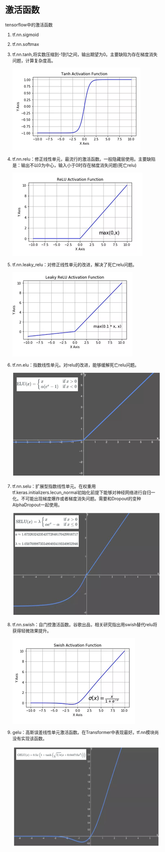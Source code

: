 # 激活函数

tensorflow中的激活函数

1. tf.nn.sigmoid
2. tf.nn.softmax
3. tf.nn.tanh,将实数压缩到-1到1之间，输出期望为0。主要缺陷为存在梯度消失问题，计算复杂度高。

    ![](img/0043-1.png)

4. tf.nn.relu：修正线性单元，最流行的激活函数。一般隐藏层使用。主要缺陷是：输出不以0为中心，输入小于0时存在梯度消失问题(死亡relu)

    ![](img/0043-2.png)

5. tf.nn.leaky_relu：对修正线性单元的改进，解决了死亡relu问题。

    ![](img/0043-3.png)

6. tf.nn.elu：指数线性单元。对relu的改进，能够缓解死亡relu问题。

    ![](img/0043-4.png)

7. tf.nn.selu：扩展型指数线性单元。在权重用tf.keras.initializers.lecun_normal初始化前提下能够对神经网络进行自归一化。不可能出现梯度爆炸或者梯度消失问题。需要和Dropout的变种AlphaDropout一起使用。
    
    ![](img/0043-5.png)
    
8. tf.nn.swish：自门控激活函数。谷歌出品，相关研究指出用swish替代relu将获得轻微效果提升。

    ![](img/0043-6.png)

9. gelu：高斯误差线性单元激活函数。在Transformer中表现最好。tf.nn模块尚没有实现该函数。

    ![](img/0043-7.png)


